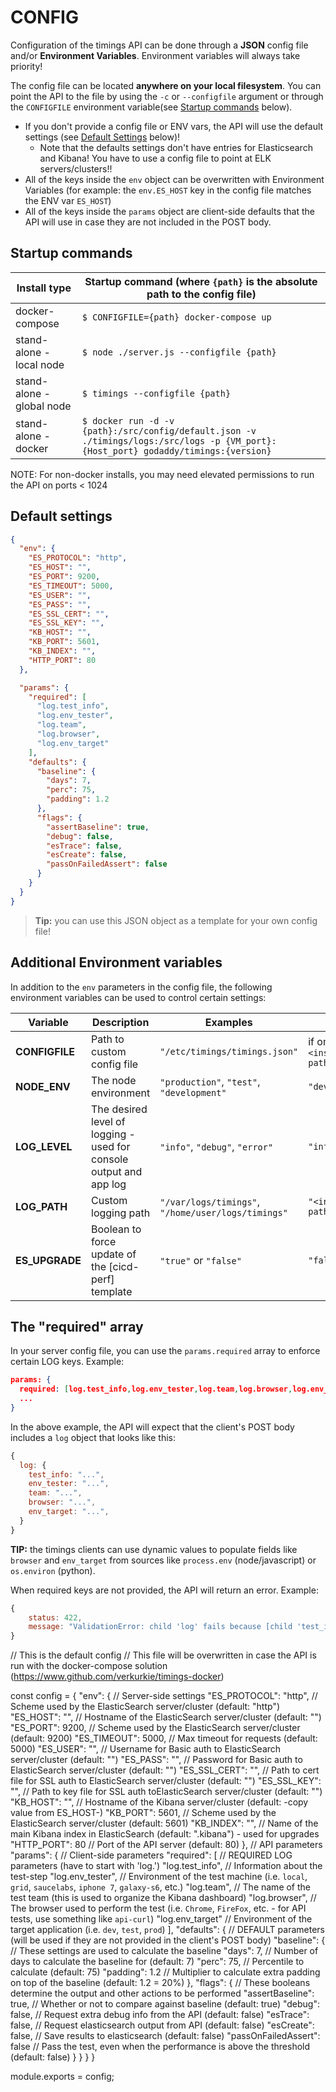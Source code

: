 # CONFIG

Configuration of the timings API can be done through a **JSON** config file and/or **Environment Variables**. Environment variables will always take priority!

The config file can be located **anywhere on your local filesystem**. You can point the API to the file by using the `-c` or `--configfile` argument or through the `CONFIGFILE` environment variable(see [Startup commands](#startup-commands) below).

- If you don't provide a config file or ENV vars, the API will use the default settings (see [Default Settings](#default-settings) below)!
  - Note that the defaults settings don't have entries for Elasticsearch and Kibana! You have to use a config file to point at ELK servers/clusters!!
- All of the keys inside the `env` object can be overwritten with Environment Variables (for example: the `env.ES_HOST` key in the config file matches the ENV var `ES_HOST`)
- All of the keys inside the `params` object are client-side defaults that the API will use in case they are not included in the POST body.

## Startup commands

Install type|Startup command (where `{path}` is the absolute path to the config file)
---|---
docker-compose|`$ CONFIGFILE={path} docker-compose up`
stand-alone - local node|`$ node ./server.js --configfile {path}`
stand-alone - global node|`$ timings --configfile {path}`
stand-alone - docker|`$ docker run -d -v {path}:/src/config/default.json -v ./timings/logs:/src/logs -p {VM_port}:{Host_port} godaddy/timings:{version}`

NOTE: For non-docker installs, you may need elevated permissions to run the API on ports < 1024

## Default settings

```json
{
  "env": {
    "ES_PROTOCOL": "http",
    "ES_HOST": "",
    "ES_PORT": 9200, 
    "ES_TIMEOUT": 5000, 
    "ES_USER": "",
    "ES_PASS": "",
    "ES_SSL_CERT": "",
    "ES_SSL_KEY": "",
    "KB_HOST": "",
    "KB_PORT": 5601, 
    "KB_INDEX": "",
    "HTTP_PORT": 80
  },

  "params": {
    "required": [
      "log.test_info",
      "log.env_tester",
      "log.team",
      "log.browser",
      "log.env_target"
    ],
    "defaults": {
      "baseline": {
        "days": 7,
        "perc": 75,
        "padding": 1.2
      },
      "flags": {
        "assertBaseline": true,
        "debug": false,
        "esTrace": false,
        "esCreate": false,
        "passOnFailedAssert": false
      }
    }
  }
}
```

> **Tip:** you can use this JSON object as a template for your own config file!

## Additional Environment variables

In addition to the `env` parameters in the config file, the following environment variables can be used to control certain settings:

Variable|Description|Examples|Default value
---|---|---|---
**CONFIGFILE**|Path to custom config file|`"/etc/timings/timings.json"`|if omitted, API will use `<installation path>/config/default.json`
**NODE_ENV**|The node environment|`"production"`, `"test"`, `"development"`|`"development"`
**LOG_LEVEL**|The desired level of logging - used for console output and app log|`"info"`, `"debug"`, `"error"`|`"info"`
**LOG_PATH**|Custom logging path|`"/var/logs/timings"`, `"/home/user/logs/timings"`|`"<installation path>/logs/"`
**ES_UPGRADE**|Boolean to force update of the [cicd-perf] template|`"true"` or `"false"`|`"false"`

## The "required" array

In your server config file, you can use the `params.required` array to enforce certain LOG keys. Example:

```json
params: {
  required: [log.test_info,log.env_tester,log.team,log.browser,log.env_target],
  ...
}
```

In the above example, the API will expect that the client's POST body includes a `log` object that looks like this:

```javascript
{
  log: {
    test_info: "...",
    env_tester: "...",
    team: "...",
    browser: "...",
    env_target: "...",
  }
}
```

**TIP:** the timings clients can use dynamic values to populate fields like `browser` and `env_target` from sources like `process.env` (node/javascript) or `os.environ` (python).

When required keys are not provided, the API will return an error. Example:

```javascript
{
    status: 422,
    message: "ValidationError: child 'log' fails because [child 'test_info' fails because ['test_info' is required]]"
}
```

// This is the default config
// This file will be overwritten in case the API is run with the docker-compose solution (https://www.github.com/verkurkie/timings-docker)

const config = {
  "env": {                          // Server-side settings
    "ES_PROTOCOL": "http",            // Scheme used by the ElasticSearch server/cluster (default: "http")
    "ES_HOST": "",                    // Hostname of the ElasticSearch server/cluster (default: "")
    "ES_PORT": 9200,                  // Scheme used by the ElasticSearch server/cluster (default: 9200)
    "ES_TIMEOUT": 5000,               // Max timeout for requests (default: 5000)
    "ES_USER": "",                    // Username for Basic auth to ElasticSearch server/cluster (default: "")
    "ES_PASS": "",                    // Password for Basic auth to ElasticSearch server/cluster (default: "")
    "ES_SSL_CERT": "",                // Path to cert file for SSL auth to ElasticSearch server/cluster (default: "")
    "ES_SSL_KEY": "",                 // Path to key file for SSL auth toElasticSearch server/cluster (default: "")
    "KB_HOST": "",                    // Hostname of the Kibana server/cluster (default: -copy value from ES_HOST-)
    "KB_PORT": 5601,                  // Scheme used by the ElasticSearch server/cluster (default: 5601)
    "KB_INDEX": "",                   // Name of the main Kibana index in ElasticSearch (default: ".kibana") - used for upgrades
    "HTTP_PORT": 80                   // Port of the API server (default: 80)
  },
  // API parameters
  "params": {                       // Client-side parameters
    "required": [                     // REQUIRED LOG parameters (have to start with 'log.')
      "log.test_info",                  // Information about the test-step
      "log.env_tester",                 // Environment of the test machine (i.e. `local`, `grid`, `saucelabs`, `iphone 7`, `galaxy-s6`, etc.)
      "log.team",                       // The name of the test team (this is used to organize the Kibana dashboard)
      "log.browser",                    // The browser used to perform the test (i.e. `Chrome`, `FireFox`, etc. - for API tests, use something like `api-curl`)
      "log.env_target"                  // Environment of the target application (i.e. `dev`, `test`, `prod`)
    ],
    "defaults": {                     // DEFAULT parameters (will be used if they are not provided in the client's POST body)
      "baseline": {                     // These settings are used to calculate the baseline
        "days": 7,                        // Number of days to calculate the baseline for (default: 7)
        "perc": 75,                       // Percentile to calculate (default: 75)
        "padding": 1.2                    // Multiplier to calculate extra padding on top of the baseline (default: 1.2 = 20%)
      },
      "flags": {                        // These booleans determine the output and other actions to be performed
        "assertBaseline": true,           // Whether or not to compare against baseline (default: true)
        "debug": false,                   // Request extra debug info from the API (default: false)
        "esTrace": false,                 // Request elasticsearch output from API (default: false)
        "esCreate": false,                // Save results to elasticsearch (default: false)
        "passOnFailedAssert": false       // Pass the test, even when the performance is above the threshold (default: false)
      }
    }
  }
}

module.exports = config;


